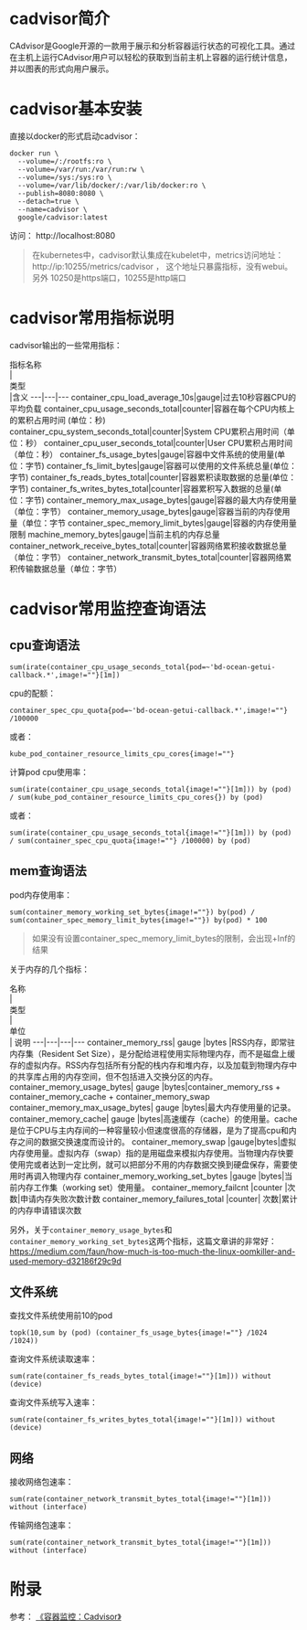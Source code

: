 # cadvisor简介

CAdvisor是Google开源的一款用于展示和分析容器运行状态的可视化工具。通过在主机上运行CAdvisor用户可以轻松的获取到当前主机上容器的运行统计信息，并以图表的形式向用户展示。

# cadvisor基本安装

直接以docker的形式启动cadvisor：
```
docker run \
  --volume=/:/rootfs:ro \
  --volume=/var/run:/var/run:rw \
  --volume=/sys:/sys:ro \
  --volume=/var/lib/docker/:/var/lib/docker:ro \
  --publish=8080:8080 \
  --detach=true \
  --name=cadvisor \
  google/cadvisor:latest
```


访问： http://localhost:8080

> 在kubernetes中，cadvisor默认集成在kubelet中，metrics访问地址： http://ip:10255/metrics/cadvisor ， 这个地址只暴露指标，没有webui。另外 10250是https端口，10255是http端口

# cadvisor常用指标说明

cadvisor输出的一些常用指标：
<div style="width: 200pt">指标名称</div>|<div style="width:40pt">类型</div>|含义
---|---|---
container_cpu_load_average_10s|gauge|过去10秒容器CPU的平均负载
container_cpu_usage_seconds_total|counter|容器在每个CPU内核上的累积占用时间 (单位：秒)
container_cpu_system_seconds_total|counter|System CPU累积占用时间（单位：秒）
container_cpu_user_seconds_total|counter|User CPU累积占用时间（单位：秒）
container_fs_usage_bytes|gauge|容器中文件系统的使用量(单位：字节)
container_fs_limit_bytes|gauge|容器可以使用的文件系统总量(单位：字节)
container_fs_reads_bytes_total|counter|容器累积读取数据的总量(单位：字节)
container_fs_writes_bytes_total|counter|容器累积写入数据的总量(单位：字节)
container_memory_max_usage_bytes|gauge|容器的最大内存使用量（单位：字节）
container_memory_usage_bytes|gauge|容器当前的内存使用量（单位：字节
container_spec_memory_limit_bytes|gauge|容器的内存使用量限制
machine_memory_bytes|gauge|当前主机的内存总量
container_network_receive_bytes_total|counter|容器网络累积接收数据总量（单位：字节）
container_network_transmit_bytes_total|counter|容器网络累积传输数据总量（单位：字节）


# cadvisor常用监控查询语法

## cpu查询语法

```
sum(irate(container_cpu_usage_seconds_total{pod=~'bd-ocean-getui-callback.*',image!=""}[1m])
```



cpu的配额：
```
container_spec_cpu_quota{pod=~'bd-ocean-getui-callback.*',image!=""} /100000
```
或者：

```
kube_pod_container_resource_limits_cpu_cores{image!=""}
```

计算pod cpu使用率： 

```
sum(irate(container_cpu_usage_seconds_total{image!=""}[1m])) by (pod) / sum(kube_pod_container_resource_limits_cpu_cores{}) by (pod)
```

或者： 

```
sum(irate(container_cpu_usage_seconds_total{image!=""}[1m])) by (pod) / sum(container_spec_cpu_quota{image!=""} /100000) by (pod)
```

## mem查询语法

pod内存使用率：

```
sum(container_memory_working_set_bytes{image!=""}) by(pod) / sum(container_spec_memory_limit_bytes{image!=""}) by(pod) * 100 
```

> 如果没有设置container_spec_memory_limit_bytes的限制，会出现+Inf的结果


关于内存的几个指标： 

<div style="width: 185pt">名称</div> | <div style="width: 40pt">类型</div>| <div style="width: 30pt">单位</div>| 说明
---|---|---|---
container_memory_rss|	gauge	|bytes |RSS内存，即常驻内存集（Resident Set Size），是分配给进程使用实际物理内存，而不是磁盘上缓存的虚拟内存。RSS内存包括所有分配的栈内存和堆内存，以及加载到物理内存中的共享库占用的内存空间，但不包括进入交换分区的内存。
container_memory_usage_bytes|	gauge	|bytes|container_memory_rss + container_memory_cache + container_memory_swap
container_memory_max_usage_bytes|	gauge	|bytes|最大内存使用量的记录。
container_memory_cache|	gauge	|bytes|高速缓存（cache）的使用量。cache是位于CPU与主内存间的一种容量较小但速度很高的存储器，是为了提高cpu和内存之间的数据交换速度而设计的。
container_memory_swap	|gauge|bytes|虚拟内存使用量。虚拟内存（swap）指的是用磁盘来模拟内存使用。当物理内存快要使用完或者达到一定比例，就可以把部分不用的内存数据交换到硬盘保存，需要使用时再调入物理内存
container_memory_working_set_bytes	|gauge	|bytes|当前内存工作集（working set）使用量。
container_memory_failcnt	|counter	|次数|申请内存失败次数计数
container_memory_failures_total	|counter|	次数|累计的内存申请错误次数


另外，关于`container_memory_usage_bytes`和`container_memory_working_set_bytes`这两个指标，这篇文章讲的非常好： https://medium.com/faun/how-much-is-too-much-the-linux-oomkiller-and-used-memory-d32186f29c9d

## 文件系统


查找文件系统使用前10的pod
```
topk(10,sum by (pod) (container_fs_usage_bytes{image!=""} /1024 /1024))
```

查询文件系统读取速率：

```
sum(rate(container_fs_reads_bytes_total{image!=""}[1m])) without (device)

```

查询文件系统写入速率： 

```
sum(rate(container_fs_writes_bytes_total{image!=""}[1m])) without (device)

```

## 网络

接收网络包速率：

```
sum(rate(container_network_transmit_bytes_total{image!=""}[1m])) without (interface)

```

传输网络包速率： 

```
sum(rate(container_network_transmit_bytes_total{image!=""}[1m])) without (interface)

```


# 附录

参考： [《容器监控：Cadvisor》](https://yunlzheng.gitbook.io/prometheus-book/part-ii-prometheus-jin-jie/exporter/commonly-eporter-usage/use-prometheus-monitor-container)